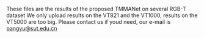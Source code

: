 These files are the results of the proposed TMMANet on several RGB-T dataset
We only upload results on the VT821 and the VT1000, results on the VT5000 are too big. Please contact us if youd need, our e-mail is pangyu@sut.edu.cn
